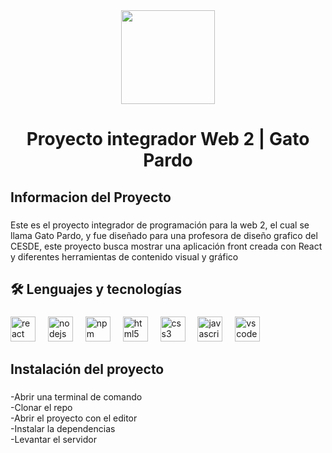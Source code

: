 <div align="center">
  <img height="150" src="https://firebasestorage.googleapis.com/v0/b/imagenes-dd8e6.appspot.com/o/logito-gato-pardo-11.png?alt=media&token=169d0c0f-d4c7-4b74-b287-41b7afa11d8e"  />
</div>

###

<h1 align="center">Proyecto integrador Web 2 | Gato Pardo</h1>

###

<h2 align="left">Informacion del Proyecto</h2>

###

<p align="left">Este es el proyecto integrador de programación para la web 2, el cual se llama Gato Pardo, y fue diseñado para una profesora de diseño grafico del CESDE,  este proyecto busca mostrar una aplicación front creada con React y diferentes herramientas de contenido visual y gráfico</p>

###

<h2 align="left">🛠 Lenguajes y tecnologías</h2>

###

<div align="left">
  <img src="https://cdn.jsdelivr.net/gh/devicons/devicon/icons/react/react-original.svg" height="40" alt="react logo"  />
  <img width="12" />
  <img src="https://cdn.jsdelivr.net/gh/devicons/devicon/icons/nodejs/nodejs-original.svg" height="40" alt="nodejs logo"  />
  <img width="12" />
  <img src="https://cdn.jsdelivr.net/gh/devicons/devicon/icons/npm/npm-original-wordmark.svg" height="40" alt="npm logo"  />
  <img width="12" />
  <img src="https://cdn.jsdelivr.net/gh/devicons/devicon/icons/html5/html5-original.svg" height="40" alt="html5 logo"  />
  <img width="12" />
  <img src="https://cdn.jsdelivr.net/gh/devicons/devicon/icons/css3/css3-original.svg" height="40" alt="css3 logo"  />
  <img width="12" />
  <img src="https://cdn.jsdelivr.net/gh/devicons/devicon/icons/javascript/javascript-original.svg" height="40" alt="javascript logo"  />
  <img width="12" />
  <img src="https://cdn.jsdelivr.net/gh/devicons/devicon/icons/vscode/vscode-original.svg" height="40" alt="vscode logo"  />
</div>

###

<h2 align="left">Instalación del proyecto</h2>

###

<p align="left">-Abrir una terminal de comando<br>-Clonar el repo<br>-Abrir el proyecto con el editor<br>-Instalar la dependencias<br>-Levantar el servidor</p>

###